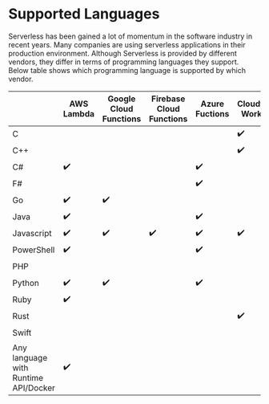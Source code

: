 # Supported Languages
Serverless has been gained a lot of momentum in the software industry in recent years. Many companies are using serverless applications in their production environment. Although Serverless is provided by different vendors, they differ in terms of programming languages they support. Below table shows which programming language is supported by which vendor.

| | AWS Lambda | Google Cloud Functions | Firebase Cloud Functions | Azure Fuctions | Cloudflare Workers | IBM Cloud Functions | Alibaba Function Compute | 
| --- | --- | --- | --- | --- | --- | --- | --- |
| C |  |  |  |  | ✔️ |  |  |
| C++ |  |  |  |  | ✔️ |  |  |
| C# | ✔️ |  |  | ✔️ |  |  |  |
| F# |  |  |  | ✔️ |  |  |  |
| Go | ✔️ | ✔️ |  |  |  |  |  |
| Java | ✔️ |  |  | ✔️ |  | ✔️ | ✔️ |
| Javascript | ✔️ | ✔️ | ✔️ | ✔️ | ✔️ | ✔️ | ✔️ |
| PowerShell | ✔️ |  |  | ✔️ |  |  |  |
| PHP |  |  |  |  |  | ✔️ | ✔️ |
| Python | ✔️ | ✔️ |  | ✔️ |  | ✔️ | ✔️ |
| Ruby | ✔️ |  |  |  |  |  |  |
| Rust |  |  |  |  | ✔️ |  |  |
| Swift |  |  |  |  |  | ✔️ |  |
| Any language with Runtime API/Docker | ✔️ |  |  |  |  | ✔️ |  |
